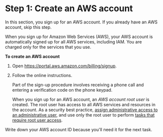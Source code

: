 # Step 1: Create an AWS account<a name="su-account"></a>

In this section, you sign up for an AWS account\. If you already have an AWS account, skip this step\.

When you sign up for Amazon Web Services \(AWS\), your AWS account is automatically signed up for all AWS services, including IAM\. You are charged only for the services that you use\. 

**To create an AWS account**

1. Open [https://portal\.aws\.amazon\.com/billing/signup](https://portal.aws.amazon.com/billing/signup)\.

1. Follow the online instructions\.

   Part of the sign\-up procedure involves receiving a phone call and entering a verification code on the phone keypad\.

   When you sign up for an AWS account, an *AWS account root user* is created\. The root user has access to all AWS services and resources in the account\. As a security best practice, [assign administrative access to an administrative user](https://docs.aws.amazon.com/singlesignon/latest/userguide/getting-started.html), and use only the root user to perform [tasks that require root user access](https://docs.aws.amazon.com/general/latest/gr/root-vs-iam.html#aws_tasks-that-require-root)\.

Write down your AWS account ID because you'll need it for the next task\.